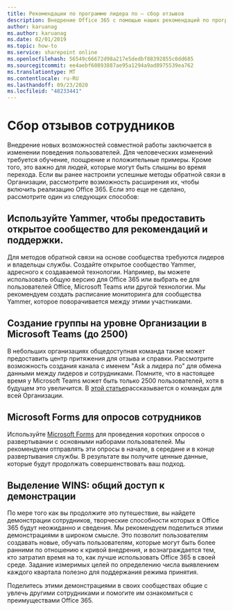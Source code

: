 ```yaml
---
title: Рекомендации по программе лидера по — сбор отзывов
description: Внедрение Office 365 с помощью наших рекомендаций по программе лидера по
author: karuanag
ms.author: karuanag
ms.date: 02/01/2019
ms.topic: how-to
ms.service: sharepoint online
ms.openlocfilehash: 56549c66672d98a217e5dedbf88392855c0dd685
ms.sourcegitcommit: ee4aebf60893887ae95a1294a9ad8975539ea762
ms.translationtype: MT
ms.contentlocale: ru-RU
ms.lasthandoff: 09/23/2020
ms.locfileid: "48233441"
---
```

# <a name="collect-feedback-from-your-employees"></a>Сбор отзывов сотрудников

Внедрение новых возможностей совместной работы заключается в изменении поведения пользователей. Для человеческих изменений требуется обучение, поощрение и положительные примеры. Кроме того, это важно для людей, которые могут быть слышны во время перехода. Если вы ранее настроили успешные методы обратной связи в Организации, рассмотрите возможность расширения их, чтобы включить реализацию Office 365. Если это еще не сделано, рассмотрите один из следующих способов:

## <a name="use-yammer-to-provide-an-open-community-for-best-practices-and-support-for-the-experience"></a>Используйте Yammer, чтобы предоставить открытое сообщество для рекомендаций и поддержки.
Для методов обратной связи на основе сообщества требуются лидеров и владельцы службы. Создайте открытое сообщество Yammer, адресного к создаваемой технологии.  Например, вы можете использовать общую версию для Office 365 или выбрать ее для пользователей Office, Microsoft Teams или другой технологии.  Мы рекомендуем создать расписание мониторинга для сообщества Yammer, которое поворачивается между этими участниками. 

## <a name="creating-an-org-wide-team-within-microsoft-teams-up-to-2500"></a>Создание группы на уровне Организации в Microsoft Teams (до 2500)
В небольших организациях общедоступная команда также может предоставить центр притяжения для отзыва и справки.  Рассмотрите возможность создания канала с именем "Ask a лидера по" для обмена данными между лидеров и сотрудниками.  Помните, что в настоящее время у Microsoft Teams может быть только 2500 пользователей, хотя в будущем это увеличится. В [этой статье](https://docs.microsoft.com/microsoftteams/create-an-org-wide-team)рассказывается о командах для всей Организации. 

## <a name="microsoft-forms-for-employee-surveys"></a>Microsoft Forms для опросов сотрудников

Используйте [Microsoft Forms](https://support.office.com/forms) для проведения коротких опросов о развертывании с основными наборами пользователей.  Мы рекомендуем отправлять эти опросы в начале, в середине и в конце развертывания службы.  В результате вы получите ценные данные, которые будут продолжать совершенствовать ваш подход.  

## <a name="highlight-the-wins-share-showcases"></a>Выделение WINS: общий доступ к демонстрации
По мере того как вы продолжите это путешествие, вы найдете демонстрации сотрудников, творческие способности которых в Office 365 будут неожиданно и сведения. Мы рекомендуем поделиться этими демонстрациями в широком смысле. Это позволит пользователям создавать новые, обучать пользователям, которые могут быть более ранними по отношению к кривой внедрения, и вознаграждается тем, кто затратил время на то, как лучше использовать Office 365 в своей среде. Задание измеримых целей по определению числа выявлением каждого квартала полезно для поддержания режима принятия.

Поделитесь этими демонстрациями в своих сообществах общие с увлечь другими сотрудниками и помогите им ознакомиться с преимуществами Office 365.  